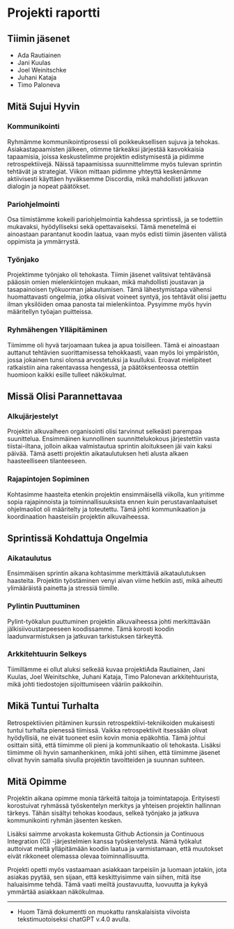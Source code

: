 # Projekti raportti

## Tiimin jäsenet
- Ada Rautiainen 
- Jani Kuulas
- Joel Weinitschke
- Juhani Kataja
- Timo Paloneva

## Mitä Sujui Hyvin
### Kommunikointi
Ryhmämme kommunikointiprosessi oli poikkeuksellisen sujuva ja tehokas. Asiakastapaamisten jälkeen, otimme tärkeäksi järjestää kasvokkaisia tapaamisia, joissa keskustelimme projektin edistymisestä ja pidimme retrospektiivejä. Näissä tapaamisissa suunnittelimme myös tulevan sprintin tehtävät ja strategiat. Viikon mittaan pidimme yhteyttä keskenämme aktiivisesti käyttäen hyväksemme Discordia, mikä mahdollisti jatkuvan dialogin ja nopeat päätökset.

### Pariohjelmointi
Osa tiimistämme kokeili pariohjelmointia kahdessa sprintissä, ja se todettiin mukavaksi, hyödylliseksi sekä opettavaiseksi. Tämä menetelmä ei ainoastaan parantanut koodin laatua, vaan myös edisti tiimin jäsenten välistä oppimista ja ymmärrystä.

### Työnjako
Projektimme työnjako oli tehokasta. Tiimin jäsenet valitsivat tehtävänsä pääosin omien mielenkiintojen mukaan, mikä mahdollisti joustavan ja tasapainoisen työkuorman jakautumisen. Tämä lähestymistapa vähensi huomattavasti ongelmia, jotka olisivat voineet syntyä, jos tehtävät olisi jaettu ilman yksilöiden omaa panosta tai mielenkiintoa. Pysyimme myös hyvin määritellyn työajan puitteissa.

### Ryhmähengen Ylläpitäminen
Tiimimme oli hyvä tarjoamaan tukea ja apua toisilleen. Tämä ei ainoastaan auttanut tehtävien suorittamisessa tehokkaasti, vaan myös loi ympäristön, jossa jokainen tunsi olonsa arvostetuksi ja kuulluksi. Eroavat mielipiteet ratkaistiin aina rakentavassa hengessä, ja päätöksenteossa otettiin huomioon kaikki esille tulleet näkökulmat.

## Missä Olisi Parannettavaa
### Alkujärjestelyt
Projektin alkuvaiheen organisointi olisi tarvinnut selkeästi parempaa suunittelua. Ensimmäinen kunnollinen suunnittelukokous järjestettiin vasta tiistai-iltana, jolloin aikaa valmistautua sprintin aloitukseen jäi vain kaksi päivää. Tämä asetti projektin aikataulutuksen heti alusta alkaen haasteelliseen tilanteeseen.

### Rajapintojen Sopiminen
Kohtasimme haasteita etenkin projektin ensimmäisellä viikolla, kun yritimme sopia rajapinnoista ja toiminnallisuuksista ennen kuin perustavanlaatuiset ohjelmaoliot oli määritelty ja toteutettu. Tämä johti kommunikaation ja koordinaation haasteisiin projektin alkuvaiheessa.

## Sprintissä Kohdattuja Ongelmia
### Aikataulutus
Ensimmäisen sprintin aikana kohtasimme merkittäviä aikataulutuksen haasteita. Projektin työstäminen venyi aivan viime hetkiin asti, mikä aiheutti ylimääräistä painetta ja stressiä tiimille.

### Pylintin Puuttuminen
Pylint-työkalun puuttuminen projektin alkuvaiheessa johti merkittävään jälkisiivoustarpeeseen koodissamme. Tämä korosti koodin laadunvarmistuksen ja jatkuvan tarkistuksen tärkeyttä.

### Arkkitehtuurin Selkeys
Tiimillämme ei ollut aluksi selkeää kuvaa projektiAda Rautiainen, Jani Kuulas, Joel Weinitschke, Juhani Kataja, Timo Palonevan arkkitehtuurista, mikä johti tiedostojen sijoittumiseen vääriin paikkoihin.

## Mikä Tuntui Turhalta
Retrospektiivien pitäminen kurssin retrospektiivi-tekniikoiden mukaisesti tuntui turhalta pienessä tiimissä. Vaikka retrospektiivit itsessään olivat hyödyllisiä, ne eivät tuoneet esiin kovin monia epäkohtia. Tämä johtui osittain siitä, että tiimimme oli pieni ja kommunikaatio oli tehokasta. Lisäksi tiimimme oli hyvin samanhenkinen, mikä johti siihen, että tiimimme jäsenet olivat hyvin samalla sivulla projektin tavoitteiden ja suunnan suhteen.

## Mitä Opimme
Projektin aikana opimme monia tärkeitä taitoja ja toimintatapoja. Erityisesti korostuivat ryhmässä työskentelyn merkitys ja yhteisen projektin hallinnan tärkeys. Tähän sisältyi tehokas koodaus, selkeä työnjako ja jatkuva kommunikointi ryhmän jäsenten kesken.

Lisäksi saimme arvokasta kokemusta Github Actionsin ja Continuous Integration (CI) -järjestelmien kanssa työskentelystä. Nämä työkalut auttoivat meitä ylläpitämään koodin laatua ja varmistamaan, että muutokset eivät rikkoneet olemassa olevaa toiminnallisuutta.

Projekti opetti myös vastaamaan asiakkaan tarpeisiin ja luomaan jotakin, jota asiakas pyytää, sen sijaan, että keskittyisimme vain siihen, mitä itse haluaisimme tehdä. Tämä vaati meiltä joustavuutta, luovuutta ja kykyä ymmärtää asiakkaan näkökulmaa.


---
* Huom Tämä dokumentti on muokattu ranskalaisista viivoista tekstimuotoiseksi chatGPT v.4.0 avulla. 
